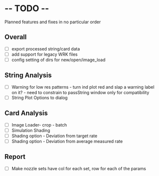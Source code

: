 # -- TODO --
Planned features and fixes in no particular order
## Overall
- [ ] export processed string/card data
- [ ] add support for legacy WRK files
- [ ] config setting of dirs for new/open/image_load
## String Analysis
- [ ] Warning for low res patterns - turn ind plot red and slap a warning label on it? - need to constrain to passString window only for compatibility
- [ ] String Plot Options to dialog
## Card Analysis
- [ ] Image Loader- crop - batch
- [ ] Simulation Shading
- [ ] Shading option - Deviation from target rate
- [ ] Shading option - Deviation from average measured rate
## Report
- [ ] Make nozzle sets have col for each set, row for each of the params
